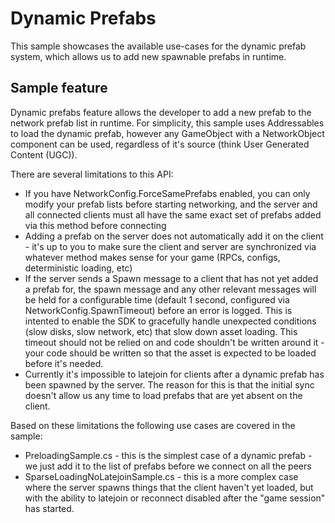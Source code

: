 # Dynamic Prefabs

This sample showcases the available use-cases for the dynamic prefab system, which allows us to add new spawnable prefabs in runtime.

## Sample feature

Dynamic prefabs feature allows the developer to add a new prefab to the network prefab list in runtime.
For simplicity, this sample uses Addressables to load the dynamic prefab, however any GameObject with a NetworkObject component can be used, regardless of it's source (think User Generated Content (UGC)).

There are several limitations to this API:
- If you have NetworkConfig.ForceSamePrefabs enabled, you can only modify your prefab lists before starting
  networking, and the server and all connected clients must all have the same exact set of prefabs
  added via this method before connecting
- Adding a prefab on the server does not automatically add it on the client - it's up to you
  to make sure the client and server are synchronized via whatever method makes sense for your game
  (RPCs, configs, deterministic loading, etc)
- If the server sends a Spawn message to a client that has not yet added a prefab for, the spawn message
  and any other relevant messages will be held for a configurable time (default 1 second, configured via
  NetworkConfig.SpawnTimeout) before an error is logged. This is intented to enable the SDK to gracefully
  handle unexpected conditions (slow disks, slow network, etc) that slow down asset loading. This timeout
  should not be relied on and code shouldn't be written around it - your code should be written so that
  the asset is expected to be loaded before it's needed.
- Currently it's impossible to latejoin for clients after a dynamic prefab has been spawned by the server. The reason for this is that the initial sync doesn't allow us any time to load prefabs that are yet absent on the client.

Based on these limitations the following use cases are covered in the sample:
 - PreloadingSample.cs - this is the simplest case of a dynamic prefab - we just add it to the list of prefabs before we connect on all the peers
 - SparseLoadingNoLatejoinSample.cs - this is a more complex case where the server spawns things that the client haven't yet loaded, but with the ability to latejoin or reconnect disabled after the "game session" has started.
